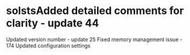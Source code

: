 # solstsAdded detailed comments for clarity - update 44
Updated version number - update 25
Fixed memory management issue - 174
Updated configuration settings
